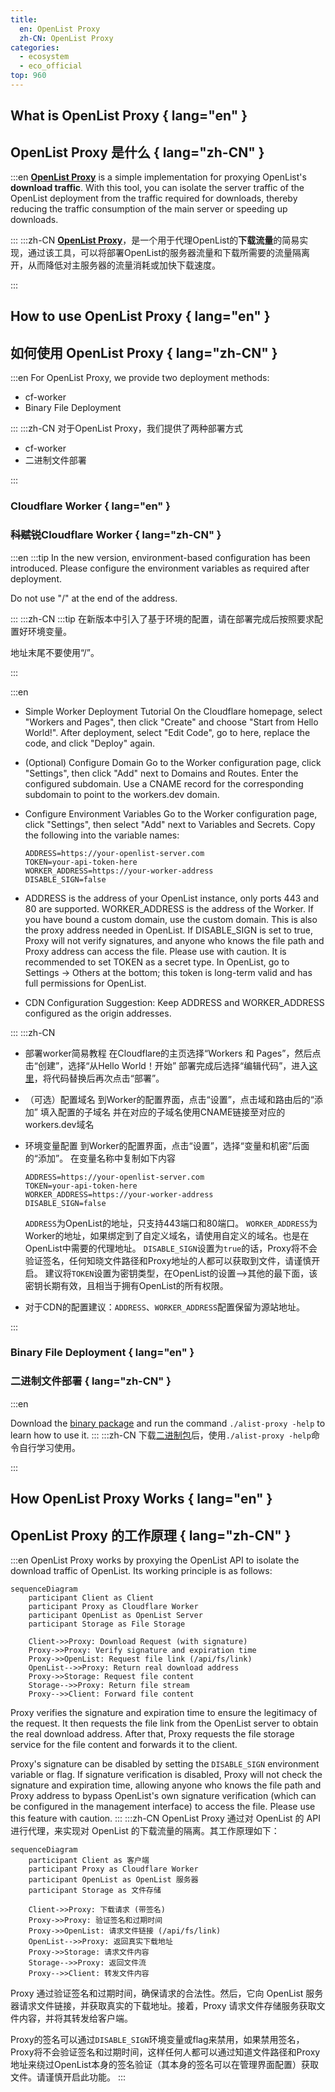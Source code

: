 ```yaml
---
title:
  en: OpenList Proxy
  zh-CN: OpenList Proxy
categories:
  - ecosystem
  - eco_official
top: 960
---
```


## What is OpenList Proxy { lang="en" }

## OpenList Proxy 是什么 { lang="zh-CN" }

:::en
[**OpenList Proxy**](https://github.com/OpenListTeam/OpenList-Proxy) is a simple implementation for proxying OpenList's **download traffic**. With this tool, you can isolate the server traffic of the OpenList deployment from the traffic required for downloads, thereby reducing the traffic consumption of the main server or speeding up downloads.

:::
:::zh-CN
[**OpenList Proxy**](https://github.com/OpenListTeam/OpenList-Proxy)，是一个用于代理OpenList的**下载流量**的简易实现，通过该工具，可以将部署OpenList的服务器流量和下载所需要的流量隔离开，从而降低对主服务器的流量消耗或加快下载速度。

:::

## How to use OpenList Proxy { lang="en" }

## 如何使用 OpenList Proxy { lang="zh-CN" }

:::en
For OpenList Proxy, we provide two deployment methods:

- cf-worker
- Binary File Deployment

:::
:::zh-CN
对于OpenList Proxy，我们提供了两种部署方式

- cf-worker
- 二进制文件部署

:::

### Cloudflare Worker { lang="en" }

### ~~科赋锐~~Cloudflare Worker { lang="zh-CN" }

:::en
:::tip
In the new version, environment-based configuration has been introduced. Please configure the environment variables as required after deployment.

Do not use "/" at the end of the address. 

:::
:::zh-CN
:::tip
在新版本中引入了基于环境的配置，请在部署完成后按照要求配置好环境变量。

地址末尾不要使用“/”。

:::

:::en
- Simple Worker Deployment Tutorial On the Cloudflare homepage, select "Workers and Pages", 
  then click "Create" and choose "Start from Hello World!". 
  After deployment, select "Edit Code", go to here, replace the code, and click "Deploy" again.

- (Optional) Configure Domain Go to the Worker configuration page, click "Settings", then click "Add" next to Domains and Routes. Enter the configured subdomain. Use a CNAME record for the corresponding subdomain to point to the workers.dev domain.

- Configure Environment Variables Go to the Worker configuration page, 
  click "Settings", then select "Add" next to Variables and Secrets.
  Copy the following into the variable names:
  ```env
  ADDRESS=https://your-openlist-server.com
  TOKEN=your-api-token-here
  WORKER_ADDRESS=https://your-worker-address
  DISABLE_SIGN=false
  ```

- ADDRESS is the address of your OpenList instance, only ports 443 and 80 are supported. 
  WORKER_ADDRESS is the address of the Worker. If you have bound a custom domain, use the custom domain. This is also the proxy address needed in OpenList. 
  If DISABLE_SIGN is set to true, Proxy will not verify signatures, and anyone who knows the file path and Proxy address can access the file. Please use with caution. 
  It is recommended to set TOKEN as a secret type. In OpenList, go to Settings → Others at the bottom; this token is long-term valid and has full permissions for OpenList.

- CDN Configuration Suggestion: Keep ADDRESS and WORKER_ADDRESS configured as the origin addresses.


:::
:::zh-CN
- 部署worker简易教程
  在Cloudflare的主页选择“Workers 和 Pages”，然后点击“创建”，选择“从Hello World！开始”
  部署完成后选择“编辑代码”，进入[这里](https://github.com/OpenListTeam/OpenList-Proxy/blob/main/openlist-proxy.js)，将代码替换后再次点击“部署”。

- （可选）配置域名
  到Worker的配置界面，点击“设置”，点击域和路由后的“添加”
  填入配置的子域名
  并在对应的子域名使用CNAME链接至对应的workers.dev域名

- 环境变量配置
  到Worker的配置界面，点击“设置”，选择“变量和机密”后面的“添加”。
  在变量名称中复制如下内容
  ```env
  ADDRESS=https://your-openlist-server.com
  TOKEN=your-api-token-here
  WORKER_ADDRESS=https://your-worker-address
  DISABLE_SIGN=false
  ```
  `ADDRESS`为OpenList的地址，只支持443端口和80端口。
  `WORKER_ADDRESS`为Worker的地址，如果绑定到了自定义域名，请使用自定义的域名。也是在OpenList中需要的代理地址。
  `DISABLE_SIGN`设置为`true`的话，Proxy将不会验证签名，任何知晓文件路径和Proxy地址的人都可以获取到文件，请谨慎开启。
  建议将`TOKEN`设置为密钥类型，在OpenList的设置-->其他的最下面，该密钥长期有效，且相当于拥有OpenList的所有权限。

- 对于CDN的配置建议：`ADDRESS`、`WORKER_ADDRESS`配置保留为源站地址。

:::

### Binary File Deployment { lang="en" }

### 二进制文件部署 { lang="zh-CN" }

:::en

Download the [binary package](ttps://github.com/OpenListTeam/OpenList-Proxy/releases) and run the command `./alist-proxy -help` to learn how to use it.
:::
:::zh-CN
下载[二进制包](https://github.com/OpenListTeam/OpenList-Proxy/releases)后，使用`./alist-proxy -help`命令自行学习使用。

:::

## How OpenList Proxy Works { lang="en" }

## OpenList Proxy 的工作原理 { lang="zh-CN" }

:::en
OpenList Proxy works by proxying the OpenList API to isolate the download traffic of OpenList. Its working principle is as follows:
```mermaid  
sequenceDiagram
    participant Client as Client
    participant Proxy as Cloudflare Worker
    participant OpenList as OpenList Server
    participant Storage as File Storage

    Client->>Proxy: Download Request (with signature)
    Proxy->>Proxy: Verify signature and expiration time
    Proxy->>OpenList: Request file link (/api/fs/link)
    OpenList-->>Proxy: Return real download address
    Proxy->>Storage: Request file content
    Storage-->>Proxy: Return file stream
    Proxy-->>Client: Forward file content
```
Proxy verifies the signature and expiration time to ensure the legitimacy of the request. It then requests the file link from the OpenList server to obtain the real download address. After that, Proxy requests the file storage service for the file content and forwards it to the client.

Proxy's signature can be disabled by setting the `DISABLE_SIGN` environment variable or flag. If signature verification is disabled, Proxy will not check the signature and expiration time, allowing anyone who knows the file path and Proxy address to bypass OpenList's own signature verification (which can be configured in the management interface) to access the file. Please use this feature with caution.
:::
:::zh-CN
OpenList Proxy 通过对 OpenList 的 API 进行代理，来实现对 OpenList 的下载流量的隔离。其工作原理如下：
```mermaid
sequenceDiagram
    participant Client as 客户端
    participant Proxy as Cloudflare Worker
    participant OpenList as OpenList 服务器
    participant Storage as 文件存储

    Client->>Proxy: 下载请求 (带签名)
    Proxy->>Proxy: 验证签名和过期时间
    Proxy->>OpenList: 请求文件链接 (/api/fs/link)
    OpenList-->>Proxy: 返回真实下载地址
    Proxy->>Storage: 请求文件内容
    Storage-->>Proxy: 返回文件流
    Proxy-->>Client: 转发文件内容
```
Proxy 通过验证签名和过期时间，确保请求的合法性。然后，它向 OpenList 服务器请求文件链接，并获取真实的下载地址。接着，Proxy 请求文件存储服务获取文件内容，并将其转发给客户端。

Proxy的签名可以通过`DISABLE_SIGN`环境变量或flag来禁用，如果禁用签名，Proxy将不会验证签名和过期时间，这样任何人都可以通过知道文件路径和Proxy地址来绕过OpenList本身的签名验证（其本身的签名可以在管理界面配置）获取文件。请谨慎开启此功能。
:::
